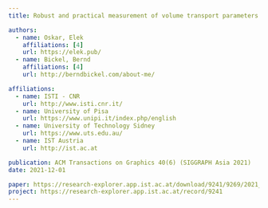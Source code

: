 ```yaml
---
title: Robust and practical measurement of volume transport parameters in solid photo-polymer materials for 3D printing

authors:
  - name: Oskar, Elek
    affiliations: [4]
    url: https://elek.pub/
  - name: Bickel, Bernd
    affiliations: [4]
    url: http://berndbickel.com/about-me/

affiliations:
  - name: ISTI - CNR
    url: http://www.isti.cnr.it/
  - name: University of Pisa
    url: https://www.unipi.it/index.php/english
  - name: University of Technology Sidney
    url: https://www.uts.edu.au/	
  - name: IST Austria
    url: http://ist.ac.at

publication: ACM Transactions on Graphics 40(6) (SIGGRAPH Asia 2021)
date: 2021-12-01

paper: https://research-explorer.app.ist.ac.at/download/9241/9269/2021_OpticsExpress_Elek.pdf
project: https://research-explorer.app.ist.ac.at/record/9241
---
```

